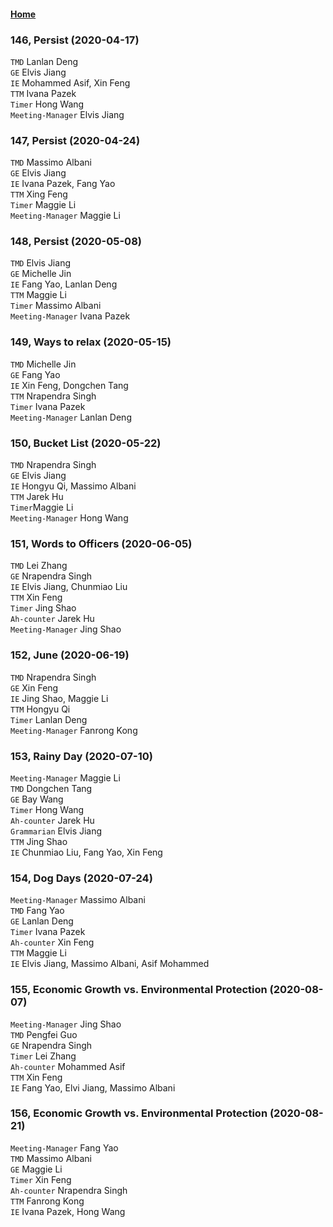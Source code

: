 #### [Home](https://eshtmc.github.io/)  

### 146, Persist (2020-04-17)   
`TMD` Lanlan Deng              
`GE`  Elvis Jiang          
`IE`  Mohammed Asif, Xin Feng              
`TTM` Ivana Pazek     
`Timer` Hong Wang      
`Meeting-Manager` Elvis Jiang  

### 147, Persist (2020-04-24)   
`TMD` Massimo Albani              
`GE`  Elvis Jiang          
`IE`  Ivana Pazek, Fang Yao              
`TTM` Xing Feng     
`Timer` Maggie Li      
`Meeting-Manager` Maggie Li  

### 148, Persist (2020-05-08)   
`TMD` Elvis Jiang              
`GE`  Michelle Jin          
`IE`  Fang Yao, Lanlan Deng              
`TTM` Maggie Li     
`Timer` Massimo Albani      
`Meeting-Manager` Ivana Pazek  

### 149, Ways to relax (2020-05-15)   
`TMD` Michelle Jin              
`GE`  Fang Yao          
`IE`  Xin Feng, Dongchen Tang              
`TTM` Nrapendra Singh     
`Timer` Ivana Pazek      
`Meeting-Manager` Lanlan Deng   

### 150, Bucket List (2020-05-22)   
`TMD`  Nrapendra Singh             
`GE` Elvis Jiang            
`IE`  Hongyu Qi, Massimo Albani     
`TTM` Jarek Hu    
`Timer`Maggie Li      
`Meeting-Manager` Hong Wang 

### 151, Words to Officers (2020-06-05)   
`TMD`  Lei Zhang             
`GE` Nrapendra Singh            
`IE`  Elvis Jiang, Chunmiao Liu           
`TTM` Xin Feng    
`Timer` Jing Shao     
`Ah-counter` Jarek Hu  
`Meeting-Manager` Jing Shao  

### 152, June (2020-06-19)   
`TMD`  Nrapendra Singh             
`GE` Xin Feng            
`IE`  Jing Shao, Maggie Li           
`TTM` Hongyu Qi    
`Timer` Lanlan Deng      
`Meeting-Manager` Fanrong Kong  

### 153, Rainy Day (2020-07-10)   
`Meeting-Manager` Maggie Li   
`TMD` Dongchen Tang   
`GE` Bay Wang   
`Timer` Hong Wang   
`Ah-counter` Jarek Hu   
`Grammarian` Elvis Jiang   
`TTM` Jing Shao    
`IE` Chunmiao Liu, Fang Yao, Xin Feng   

### 154, Dog Days (2020-07-24)   
`Meeting-Manager` Massimo Albani   
`TMD` Fang Yao   
`GE` Lanlan Deng   
`Timer` Ivana Pazek   
`Ah-counter` Xin Feng   
`TTM` Maggie Li    
`IE` Elvis Jiang, Massimo Albani, Asif Mohammed   

### 155, Economic Growth vs. Environmental Protection (2020-08-07)   
`Meeting-Manager` Jing Shao   
`TMD` Pengfei Guo   
`GE` Nrapendra Singh   
`Timer` Lei Zhang   
`Ah-counter` Mohammed Asif   
`TTM` Xin Feng    
`IE` Fang Yao, Elvi Jiang, Massimo Albani     

### 156, Economic Growth vs. Environmental Protection (2020-08-21)   
`Meeting-Manager` Fang Yao   
`TMD` Massimo Albani   
`GE` Maggie Li   
`Timer` Xin Feng   
`Ah-counter` Nrapendra Singh   
`TTM` Fanrong Kong    
`IE` Ivana Pazek, Hong Wang     